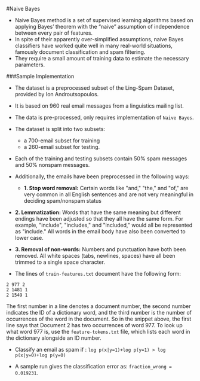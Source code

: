 #Naive Bayes

- Naive Bayes method is a set of supervised learning algorithms based on applying Bayes’ theorem with the “naive” assumption of independence between every pair of features. 
- In spite of their apparently over-simplified assumptions, naive Bayes classifiers have worked quite well in many real-world situations, famously document classification and spam filtering. 
- They require a small amount of training data to estimate the necessary parameters. 

###Sample Implementation

- The dataset is a preprocessed subset of the Ling-Spam Dataset, provided by Ion Androutsopoulos. 

- It is based on 960 real email messages from a linguistics mailing list.

- The data is pre-processed, only requires implementation of `Naive Bayes`.

- The dataset is split into two subsets: 
  - a 700-email subset for training
  - a 260-email subset for testing. 
  
- Each of the training and testing subsets contain 50% spam messages and 50% nonspam messages.

- Additionally, the emails have been preprocessed in the following ways:
  - **1. Stop word removal:** Certain words like "and," "the," and "of," are very common in all English sentences and are not very meaningful in deciding spam/nonspam status
- **2. Lemmatization:** Words that have the same meaning but different endings have been adjusted so that they all have the same form. For example, "include", "includes," and "included," would all be represented as "include." All words in the email body have also been converted to lower case.
- **3. Removal of non-words:** Numbers and punctuation have both been removed. All white spaces (tabs, newlines, spaces) have all been trimmed to a single space character.

- The lines of `train-features.txt` document have the following form:
```
2 977 2
2 1481 1
2 1549 1
```
  The first number in a line denotes a document number, the second number indicates the ID of a dictionary word, and the third number is the number of occurrences of the word in the document. So in the snippet above, the first line says that Document 2 has two occurrences of word 977. To look up what word 977 is, use the `feature-tokens.txt` file, which lists each word in the dictionary alongside an ID number.

- Classify an email as spam if : `log p(x|y=1)+log p(y=1) > log p(x|y=0)+log p(y=0)`

- A sample run gives the classification error as: `fraction_wrong =  0.019231`.


